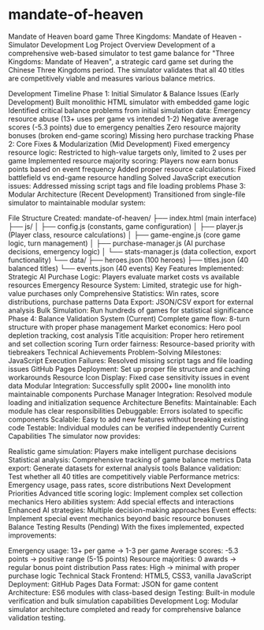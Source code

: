# mandate-of-heaven
Mandate of Heaven board game
Three Kingdoms: Mandate of Heaven - Simulator Development Log
Project Overview
Development of a comprehensive web-based simulator to test game balance for "Three Kingdoms: Mandate of Heaven", a strategic card game set during the Chinese Three Kingdoms period. The simulator validates that all 40 titles are competitively viable and measures various balance metrics.

Development Timeline
Phase 1: Initial Simulator & Balance Issues (Early Development)
Built monolithic HTML simulator with embedded game logic
Identified critical balance problems from initial simulation data:
Emergency resource abuse (13+ uses per game vs intended 1-2)
Negative average scores (-5.3 points) due to emergency penalties
Zero resource majority bonuses (broken end-game scoring)
Missing hero purchase tracking
Phase 2: Core Fixes & Modularization (Mid Development)
Fixed emergency resource logic: Restricted to high-value targets only, limited to 2 uses per game
Implemented resource majority scoring: Players now earn bonus points based on event frequency
Added proper resource calculations: Fixed battlefield vs end-game resource handling
Solved JavaScript execution issues: Addressed missing script tags and file loading problems
Phase 3: Modular Architecture (Recent Development)
Transitioned from single-file simulator to maintainable modular system:

File Structure Created:
mandate-of-heaven/
├── index.html (main interface)
├── js/
│   ├── config.js (constants, game configuration)
│   ├── player.js (Player class, resource calculations)
│   ├── game-engine.js (core game logic, turn management)
│   ├── purchase-manager.js (AI purchase decisions, emergency logic)
│   └── stats-manager.js (data collection, export functionality)
└── data/
    ├── heroes.json (100 heroes)
    ├── titles.json (40 balanced titles)
    └── events.json (40 events)
Key Features Implemented:
Strategic AI Purchase Logic: Players evaluate market costs vs available resources
Emergency Resource System: Limited, strategic use for high-value purchases only
Comprehensive Statistics: Win rates, score distributions, purchase patterns
Data Export: JSON/CSV export for external analysis
Bulk Simulation: Run hundreds of games for statistical significance
Phase 4: Balance Validation System (Current)
Complete game flow: 8-turn structure with proper phase management
Market economics: Hero pool depletion tracking, cost analysis
Title acquisition: Proper hero retirement and set collection scoring
Turn order fairness: Resource-based priority with tiebreakers
Technical Achievements
Problem-Solving Milestones:
JavaScript Execution Failures: Resolved missing script tags and file loading issues
GitHub Pages Deployment: Set up proper file structure and caching workarounds
Resource Icon Display: Fixed case sensitivity issues in event data
Modular Integration: Successfully split 2000+ line monolith into maintainable components
Purchase Manager Integration: Resolved module loading and initialization sequence
Architecture Benefits:
Maintainable: Each module has clear responsibilities
Debuggable: Errors isolated to specific components
Scalable: Easy to add new features without breaking existing code
Testable: Individual modules can be verified independently
Current Capabilities
The simulator now provides:

Realistic game simulation: Players make intelligent purchase decisions
Statistical analysis: Comprehensive tracking of game balance metrics
Data export: Generate datasets for external analysis tools
Balance validation: Test whether all 40 titles are competitively viable
Performance metrics: Emergency usage, pass rates, score distributions
Next Development Priorities
Advanced title scoring logic: Implement complex set collection mechanics
Hero abilities system: Add special effects and interactions
Enhanced AI strategies: Multiple decision-making approaches
Event effects: Implement special event mechanics beyond basic resource bonuses
Balance Testing Results (Pending)
With the fixes implemented, expected improvements:

Emergency usage: 13+ per game → 1-3 per game
Average scores: -5.3 points → positive range (5-15 points)
Resource majorities: 0 awards → regular bonus point distribution
Pass rates: High → minimal with proper purchase logic
Technical Stack
Frontend: HTML5, CSS3, vanilla JavaScript
Deployment: GitHub Pages
Data Format: JSON for game content
Architecture: ES6 modules with class-based design
Testing: Built-in module verification and bulk simulation capabilities
Development Log: Modular simulator architecture completed and ready for comprehensive balance validation testing.

